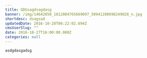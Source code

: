```yaml
---
title: GDGsagdsagdasg
banner: /img/14642050_1812804765669097_50941280698249028_n.jpg
shortdesc: dsagsad
updatedDate: 2016-10-28T06:22:02.694Z
cmsUserSlug: ""
date: 2016-10-27T16:00:00.000Z
categories: null
---
```


```
asdgdasgadsg
```